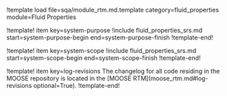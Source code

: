 !template load file=sqa/module_rtm.md.template category=fluid_properties module=Fluid Properties

!template! item key=system-purpose
!include fluid_properties_srs.md start=system-purpose-begin end=system-purpose-finish
!template-end!

!template! item key=system-scope
!include fluid_properties_srs.md start=system-scope-begin end=system-scope-finish
!template-end!

!template! item key=log-revisions
The changelog for all code residing in the MOOSE repository is located in the
[MOOSE RTM](moose_rtm.md#log-revisions optional=True).
!template-end!
